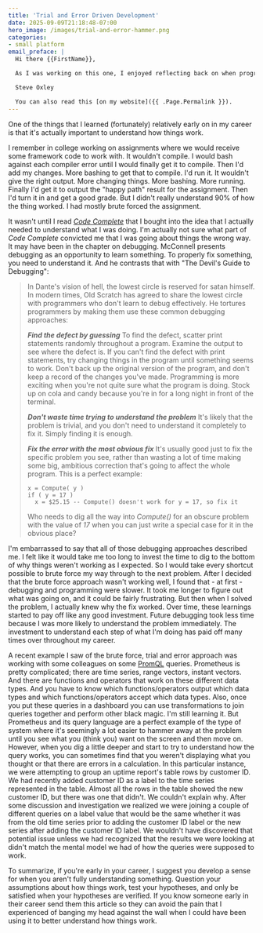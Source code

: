 ```yaml
---
title: 'Trial and Error Driven Development'
date: 2025-09-09T21:18:48-07:00
hero_image: /images/trial-and-error-hammer.png
categories:
- small platform
email_preface: |
  Hi there {{FirstName}},

  As I was working on this one, I enjoyed reflecting back on when programming and building software was new and exciting! I remembered the experience of reading Code Complete for the first time, and experiencing new insights on almost every page. Well... building software isn't so new for me anymore, but it is still exciting! I hope you're enjoying your work, too.

  Steve Oxley

  You can also read this [on my website]({{ .Page.Permalink }}).
---
```


One of the things that I learned (fortunately) relatively early on in my career is that it's actually important to understand how things work.

I remember in college working on assignments where we would receive some framework code to work with. It wouldn't compile. I would bash against each compiler error until I would finally get it to compile. Then I'd add my changes. More bashing to get that to compile. I'd run it. It wouldn't give the right output. More changing things. More bashing. More running. Finally I'd get it to output the "happy path" result for the assignment. Then I'd turn it in and get a good grade. But I didn't really understand 90% of how the thing worked. I had mostly brute forced the assignment.

It wasn't until I read [*Code Complete*](https://en.wikipedia.org/wiki/Code_Complete) that I bought into the idea that I actually needed to understand what I was doing. I'm actually not sure what part of *Code Complete* convicted me that I was going about things the wrong way. It may have been in the chapter on debugging. McConnell presents debugging as an opportunity to learn something. To properly fix something, you need to understand it. And he contrasts that with "The Devil's Guide to Debugging":

> In Dante's vision of hell, the lowest circle is reserved for satan himself. In modern times, Old Scratch has agreed to share the lowest circle with programmers who don't learn to debug effectively. He tortures programmers by making them use these common debugging approaches:
>
> ***Find the defect by guessing*** To find the defect, scatter print statements randomly throughout a program. Examine the output to see where the defect is. If you can't find the defect with print statements, try changing things in the program until something seems to work. Don't back up the original version of the program, and don't keep a record of the changes you've made. Programming is more exciting when you're not quite sure what the program is doing. Stock up on cola and candy because you're in for a long night in front of the terminal.
>
> ***Don't waste time trying to understand the problem*** It's likely that the problem is trivial, and you don't need to understand it completely to fix it. Simply finding it is enough.
>
> ***Fix the error with the most obvious fix*** It's usually good just to fix the specific problem you see, rather than wasting a lot of time making some big, ambitious correction that's going to affect the whole program. This is a perfect example:
>
> ```
> x = Compute( y )
> if ( y = 17 )
>   x = $25.15 -- Compute() doesn't work for y = 17, so fix it
> ```
> Who needs to dig all the way into *Compute()* for an obscure problem with the value of *17* when you can just write a special case for it in the obvious place?

I'm embarrassed to say that all of those debugging approaches described me. I felt like it would take me too long to invest the time to dig to the bottom of why things weren't working as I expected. So I would take every shortcut possible to brute force my way through to the next problem. After I decided that the brute force approach wasn't working well, I found that - at first - debugging and programming were slower. It took me longer to figure out what was going on, and it could be fairly frustrating. But then when I solved the problem, I actually knew why the fix worked. Over time, these learnings started to pay off like any good investment. Future debugging took less time because I was more likely to understand the problem immediately.  The investment to understand each step of what I'm doing has paid off many times over throughout my career.

A recent example I saw of the brute force, trial and error approach was working with some colleagues on some [PromQL](https://prometheus.io/docs/prometheus/latest/querying/basics/) queries. Prometheus is pretty complicated; there are time series, range vectors, instant vectors. And there are functions and operators that work on these different data types. And you have to know which functions/operators output which data types and which functions/operators accept which data types. Also, once you put these queries in a dashboard you can use transformations to join queries together and perform other black magic. I'm still learning it. But Prometheus and its query language are a perfect example of the type of system where it's seemingly a lot easier to hammer away at the problem until you see what you (think you) want on the screen and then move on. However, when you dig a little deeper and start to try to understand how the query works, you can sometimes find that you weren't displaying what you thought or that there are errors in a calculation. In this particular instance, we were attempting to group an uptime report's table rows by customer ID. We had recently added customer ID as a label to the time series represented in the table. Almost all the rows in the table showed the new customer ID, but there was one that didn't. We couldn't explain why. After some discussion and investigation we realized we were joining a couple of different queries on a label value that would be the same whether it was from the old time series prior to adding the customer ID label or the new series after adding the customer ID label. We wouldn't have discovered that potential issue unless we had recognized that the results we were looking at didn't match the mental model we had of how the queries were supposed to work.

To summarize, if you're early in your career, I suggest you develop a sense for when you aren't fully understanding something. Question your assumptions about how things work, test your hypotheses, and only be satisfied when your hypotheses are verified. If you know someone early in their career send them this article so they can avoid the pain that I experienced of banging my head against the wall when I could have been using it to better understand how things work.
